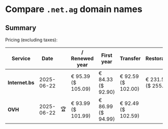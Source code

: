 # Compare `.net.ag` domain names

## Summary

Pricing (excluding taxes):

| Service | Date |  | / Renewed year | First year | Transfer | Restoration |
|--|--|--|--|--|--|--|
| **Internet.bs** | 2025-06-22 |  | € 95.39<br>($ 105.09) | € 84.33<br>($ 92.90) | € 92.59<br>($ 102.00) | € 231.55<br>($ 255.09) |
| **OVH** | 2025-06-22 | 🏆 | € 93.99<br>($ 101.99) | € 86.99<br>($ 94.99) | € 92.49<br>($ 102.59) |  |
